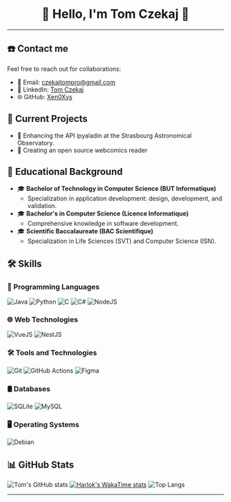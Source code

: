 <h1 align="center">
    🌟 Hello, I'm Tom Czekaj 👋
</h1>

---

## ☎️ Contact me
Feel free to reach out for collaborations:

- 📧 Email: [czekajtompro@gmail.com](mailto:czekajtompro@gmail.com)
- 🔗 LinkedIn: [Tom Czekaj](https://www.linkedin.com/in/tom-czekaj-91a77a1a6/)
- 🌐 GitHub: [Xen0Xys](https://github.com/Xen0Xys)

## 🚀 Current Projects

- 🔭 Enhancing the API ipyaladin at the Strasbourg Astronomical Observatory.
- 📖 Creating an open source webcomics reader

## 💼 Educational Background

- 🎓 **Bachelor of Technology in Computer Science (BUT Informatique)**
  - Specialization in application development: design, development, and validation.
- 🎓 **Bachelor's in Computer Science (Licence Informatique)**
  - Comprehensive knowledge in software development.
- 🎓 **Scientific Baccalaureate (BAC Scientifique)**
  - Specialization in Life Sciences (SVT) and Computer Science (ISN).

## 🛠️ Skills

### 📌 Programming Languages
![Java](https://img.shields.io/badge/Java-007396?style=for-the-badge&logo=java&logoColor=white)
![Python](https://img.shields.io/badge/Python-3776AB?style=for-the-badge&logo=python&logoColor=white)
![C](https://img.shields.io/badge/C-00599C?style=for-the-badge&logo=c&logoColor=white)
![C#](https://img.shields.io/badge/C%23-239120?style=for-the-badge&logo=csharp&logoColor=white)
![NodeJS](https://img.shields.io/badge/Node.js-339933?style=for-the-badge&logo=nodedotjs&logoColor=white)

### 🌐 Web Technologies
![VueJS](https://img.shields.io/badge/Vue.js-4FC08D?style=for-the-badge&logo=vuedotjs&logoColor=white)
![NestJS](https://img.shields.io/badge/NestJS-E0234E?style=for-the-badge&logo=nestjs&logoColor=white)

### 🛠️ Tools and Technologies
![Git](https://img.shields.io/badge/Git-F05032?style=for-the-badge&logo=git&logoColor=white)
![GitHub Actions](https://img.shields.io/badge/GitHub_Actions-2088FF?style=for-the-badge&logo=github-actions&logoColor=white)
![Figma](https://img.shields.io/badge/Figma-F24E1E?style=for-the-badge&logo=figma&logoColor=white)

### 🛢️ Databases
![SQLite](https://img.shields.io/badge/SQLite-003B57?style=for-the-badge&logo=sqlite&logoColor=white)
![MySQL](https://img.shields.io/badge/MySQL-4479A1?style=for-the-badge&logo=mysql&logoColor=white)

### 🖥️ Operating Systems
![Debian](https://img.shields.io/badge/Debian-A81D33?style=for-the-badge&logo=debian&logoColor=white)

## 📊 GitHub Stats

![Tom's GitHub stats](https://github-readme-stats.vercel.app/api?username=Xen0Xys&show_icons=true&theme=github_dark)
[![Harlok's WakaTime stats](https://github-readme-stats.vercel.app/api/wakatime?username=@Xen0Xys&langs_count=5&theme=github_dark)](https://github.com/anuraghazra/github-readme-stats)
![Top Langs](https://github-readme-stats.vercel.app/api/top-langs/?username=Xen0Xys&langs_count=6&theme=github_dark&layout=compact)


---


